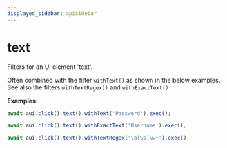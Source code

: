 ```yaml
---
displayed_sidebar: apiSidebar
---
```

# text

Filters for an UI element 'text'.

Often combined with the filter `withText()` as shown in the below examples.
See also the filters `withTextRegex()` and `withExactText()`

**Examples:** 
```typescript
await aui.click().text().withText('Password').exec();

await aui.click().text().withExactText('Username').exec();

await aui.click().text().withTextRegex('\b[Ss]\w+').exec();
```

